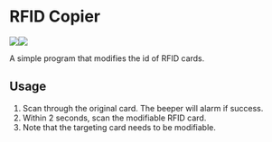 # RFID Copier

<img src="https://img.shields.io/badge/build-passing-brightgreen"><img src ="https://img.shields.io/badge/Based%20on-Arduino-3186a0">

A simple program that modifies the id of RFID cards.

## Usage
1. Scan through the original card. The beeper will alarm if success. 
2. Within 2 seconds, scan the modifiable RFID card.
3. Note that the targeting card needs to be modifiable.
